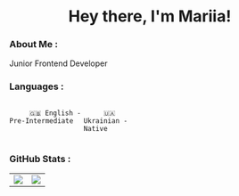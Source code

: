 <div id="header" align="center">
 <h1>Hey there, I'm Mariia!</h1>
</div>

### About Me :

Junior Frontend Developer

### Languages :

<div style="display: flex; align-items: flex-start; align: center">
<table  align="center">
  <tr>
    
         🇬🇧 English - Pre-Intermediate
        
  </tr>

  <tr>
    
         🇺🇦 Ukrainian - Native
        
  </tr>
</table>
</div>

### GitHub Stats :

<table align="center">
  <tbody><tr>
  <td>
  <img src="https://github-readme-stats.vercel.app/api?username=Mariia-Ann&show_icons=true&theme=dark" />
  </td>
  <td>
  <img src="https://github-readme-stats.vercel.app/api/top-langs/?username=Mariia-Ann&layout=compact&theme=dark" />
  </td>
  </tr>
</tbody></table>
